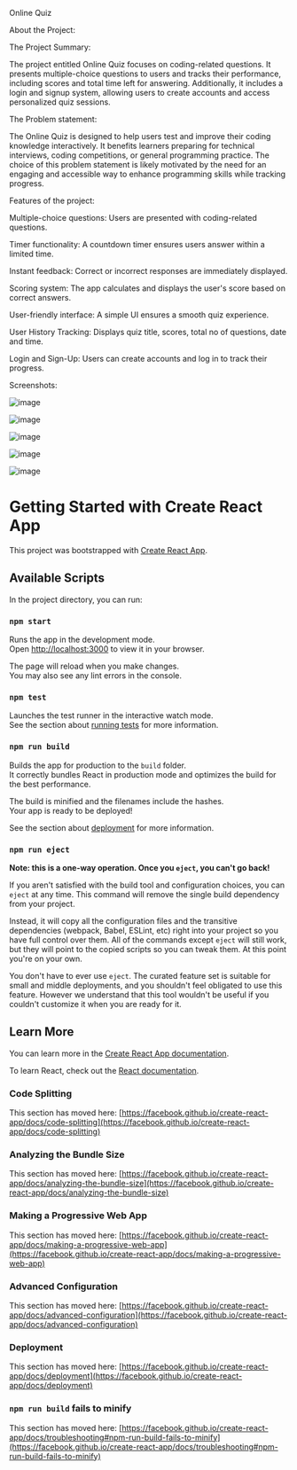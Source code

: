 Online Quiz

About the Project:

The Project Summary:

The project entitled Online Quiz focuses on coding-related questions. It presents multiple-choice questions to users and tracks their performance, including scores and total time left for answering. Additionally, it includes a login and signup system, allowing users to create accounts and access personalized quiz sessions.

The Problem statement:

The Online Quiz is designed to help users test and improve their coding knowledge interactively. It benefits learners preparing for technical interviews, coding competitions, or general programming practice. The choice of this problem statement is likely motivated by the need for an engaging and accessible way to enhance programming skills while tracking progress.

Features of the project:

Multiple-choice questions: Users are presented with coding-related questions.

Timer functionality: A countdown timer ensures users answer within a limited time.

Instant feedback: Correct or incorrect responses are immediately displayed.

Scoring system: The app calculates and displays the user's score based on correct answers.

User-friendly interface: A simple UI ensures a smooth quiz experience.

User History Tracking: Displays quiz title, scores, total no of questions, date and time.

Login and Sign-Up: Users can create accounts and log in to track their progress.

Screenshots:

![image](https://github.com/user-attachments/assets/69c64f6b-36e5-4fbd-9d55-154be96450cb)

![image](https://github.com/user-attachments/assets/87ef1e20-062b-4e78-8200-d4a7211d0986)

![image](https://github.com/user-attachments/assets/220e53ec-29b0-4fd0-ad5d-86d248f08153)

![image](https://github.com/user-attachments/assets/4ad8c2d1-2a6b-4669-900f-b53cc91e1a82)

![image](https://github.com/user-attachments/assets/a6d6c0d6-a1b7-4bbc-9233-d09ec306daab)

# Getting Started with Create React App

This project was bootstrapped with [Create React App](https://github.com/facebook/create-react-app).

## Available Scripts

In the project directory, you can run:

### `npm start`

Runs the app in the development mode.\
Open [http://localhost:3000](http://localhost:3000) to view it in your browser.

The page will reload when you make changes.\
You may also see any lint errors in the console.

### `npm test`

Launches the test runner in the interactive watch mode.\
See the section about [running tests](https://facebook.github.io/create-react-app/docs/running-tests) for more information.

### `npm run build`

Builds the app for production to the `build` folder.\
It correctly bundles React in production mode and optimizes the build for the best performance.

The build is minified and the filenames include the hashes.\
Your app is ready to be deployed!

See the section about [deployment](https://facebook.github.io/create-react-app/docs/deployment) for more information.

### `npm run eject`

**Note: this is a one-way operation. Once you `eject`, you can't go back!**

If you aren't satisfied with the build tool and configuration choices, you can `eject` at any time. This command will remove the single build dependency from your project.

Instead, it will copy all the configuration files and the transitive dependencies (webpack, Babel, ESLint, etc) right into your project so you have full control over them. All of the commands except `eject` will still work, but they will point to the copied scripts so you can tweak them. At this point you're on your own.

You don't have to ever use `eject`. The curated feature set is suitable for small and middle deployments, and you shouldn't feel obligated to use this feature. However we understand that this tool wouldn't be useful if you couldn't customize it when you are ready for it.

## Learn More

You can learn more in the [Create React App documentation](https://facebook.github.io/create-react-app/docs/getting-started).

To learn React, check out the [React documentation](https://reactjs.org/).

### Code Splitting

This section has moved here: [https://facebook.github.io/create-react-app/docs/code-splitting](https://facebook.github.io/create-react-app/docs/code-splitting)

### Analyzing the Bundle Size

This section has moved here: [https://facebook.github.io/create-react-app/docs/analyzing-the-bundle-size](https://facebook.github.io/create-react-app/docs/analyzing-the-bundle-size)

### Making a Progressive Web App

This section has moved here: [https://facebook.github.io/create-react-app/docs/making-a-progressive-web-app](https://facebook.github.io/create-react-app/docs/making-a-progressive-web-app)

### Advanced Configuration

This section has moved here: [https://facebook.github.io/create-react-app/docs/advanced-configuration](https://facebook.github.io/create-react-app/docs/advanced-configuration)

### Deployment

This section has moved here: [https://facebook.github.io/create-react-app/docs/deployment](https://facebook.github.io/create-react-app/docs/deployment)

### `npm run build` fails to minify

This section has moved here: [https://facebook.github.io/create-react-app/docs/troubleshooting#npm-run-build-fails-to-minify](https://facebook.github.io/create-react-app/docs/troubleshooting#npm-run-build-fails-to-minify)
